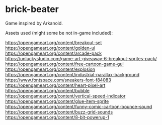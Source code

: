 # brick-beater

Game inspired by Arkanoid.

Assets used (might some be not in-game included):

https://opengameart.org/content/breakout-set
https://opengameart.org/content/golden-ui
https://opengameart.org/content/arcade-pack
https://unluckystudio.com/game-art-giveaway-6-breakout-sprites-pack/
https://opengameart.org/content/free-cartoon-game-gui
https://opengameart.org/content/explosion
https://opengameart.org/content/industrial-parallax-background
https://www.fontspace.com/sneakers-font-f84083
https://opengameart.org/content/heart-pixel-art
https://opengameart.org/content/bubble
https://opengameart.org/content/vertical-speed-indicator
https://opengameart.org/content/glue-item-sprite
https://opengameart.org/content/funny-comic-cartoon-bounce-sound
https://opengameart.org/content/buzz-grid-sounds
https://opengameart.org/content/8-bit-powerup-1